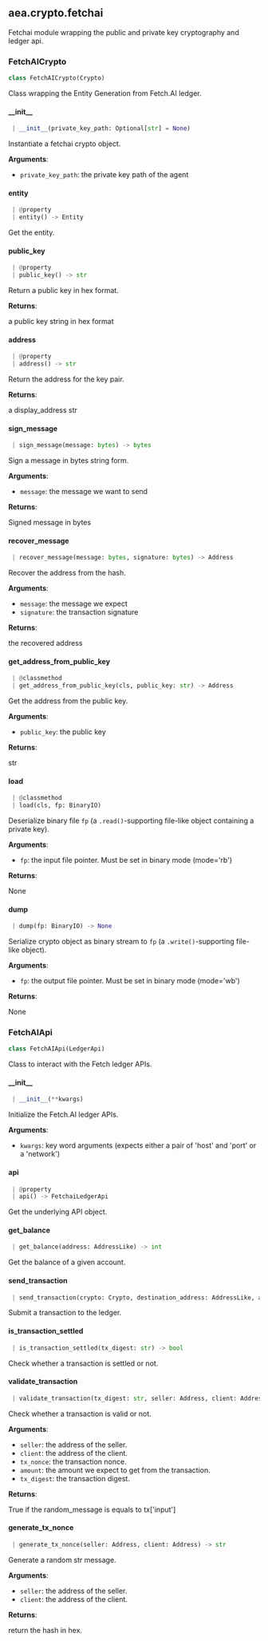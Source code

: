 <a name=".aea.crypto.fetchai"></a>
## aea.crypto.fetchai

Fetchai module wrapping the public and private key cryptography and ledger api.

<a name=".aea.crypto.fetchai.FetchAICrypto"></a>
### FetchAICrypto

```python
class FetchAICrypto(Crypto)
```

Class wrapping the Entity Generation from Fetch.AI ledger.

<a name=".aea.crypto.fetchai.FetchAICrypto.__init__"></a>
#### \_\_init\_\_

```python
 | __init__(private_key_path: Optional[str] = None)
```

Instantiate a fetchai crypto object.

**Arguments**:

- `private_key_path`: the private key path of the agent

<a name=".aea.crypto.fetchai.FetchAICrypto.entity"></a>
#### entity

```python
 | @property
 | entity() -> Entity
```

Get the entity.

<a name=".aea.crypto.fetchai.FetchAICrypto.public_key"></a>
#### public\_key

```python
 | @property
 | public_key() -> str
```

Return a public key in hex format.

**Returns**:

a public key string in hex format

<a name=".aea.crypto.fetchai.FetchAICrypto.address"></a>
#### address

```python
 | @property
 | address() -> str
```

Return the address for the key pair.

**Returns**:

a display_address str

<a name=".aea.crypto.fetchai.FetchAICrypto.sign_message"></a>
#### sign\_message

```python
 | sign_message(message: bytes) -> bytes
```

Sign a message in bytes string form.

**Arguments**:

- `message`: the message we want to send

**Returns**:

Signed message in bytes

<a name=".aea.crypto.fetchai.FetchAICrypto.recover_message"></a>
#### recover\_message

```python
 | recover_message(message: bytes, signature: bytes) -> Address
```

Recover the address from the hash.

**Arguments**:

- `message`: the message we expect
- `signature`: the transaction signature

**Returns**:

the recovered address

<a name=".aea.crypto.fetchai.FetchAICrypto.get_address_from_public_key"></a>
#### get\_address\_from\_public\_key

```python
 | @classmethod
 | get_address_from_public_key(cls, public_key: str) -> Address
```

Get the address from the public key.

**Arguments**:

- `public_key`: the public key

**Returns**:

str

<a name=".aea.crypto.fetchai.FetchAICrypto.load"></a>
#### load

```python
 | @classmethod
 | load(cls, fp: BinaryIO)
```

Deserialize binary file `fp` (a `.read()`-supporting file-like object containing a private key).

**Arguments**:

- `fp`: the input file pointer. Must be set in binary mode (mode='rb')

**Returns**:

None

<a name=".aea.crypto.fetchai.FetchAICrypto.dump"></a>
#### dump

```python
 | dump(fp: BinaryIO) -> None
```

Serialize crypto object as binary stream to `fp` (a `.write()`-supporting file-like object).

**Arguments**:

- `fp`: the output file pointer. Must be set in binary mode (mode='wb')

**Returns**:

None

<a name=".aea.crypto.fetchai.FetchAIApi"></a>
### FetchAIApi

```python
class FetchAIApi(LedgerApi)
```

Class to interact with the Fetch ledger APIs.

<a name=".aea.crypto.fetchai.FetchAIApi.__init__"></a>
#### \_\_init\_\_

```python
 | __init__(**kwargs)
```

Initialize the Fetch.AI ledger APIs.

**Arguments**:

- `kwargs`: key word arguments (expects either a pair of 'host' and 'port' or a 'network')

<a name=".aea.crypto.fetchai.FetchAIApi.api"></a>
#### api

```python
 | @property
 | api() -> FetchaiLedgerApi
```

Get the underlying API object.

<a name=".aea.crypto.fetchai.FetchAIApi.get_balance"></a>
#### get\_balance

```python
 | get_balance(address: AddressLike) -> int
```

Get the balance of a given account.

<a name=".aea.crypto.fetchai.FetchAIApi.send_transaction"></a>
#### send\_transaction

```python
 | send_transaction(crypto: Crypto, destination_address: AddressLike, amount: int, tx_fee: int, tx_nonce: str, **kwargs) -> Optional[str]
```

Submit a transaction to the ledger.

<a name=".aea.crypto.fetchai.FetchAIApi.is_transaction_settled"></a>
#### is\_transaction\_settled

```python
 | is_transaction_settled(tx_digest: str) -> bool
```

Check whether a transaction is settled or not.

<a name=".aea.crypto.fetchai.FetchAIApi.validate_transaction"></a>
#### validate\_transaction

```python
 | validate_transaction(tx_digest: str, seller: Address, client: Address, tx_nonce: str, amount: int) -> bool
```

Check whether a transaction is valid or not.

**Arguments**:

- `seller`: the address of the seller.
- `client`: the address of the client.
- `tx_nonce`: the transaction nonce.
- `amount`: the amount we expect to get from the transaction.
- `tx_digest`: the transaction digest.

**Returns**:

True if the random_message is equals to tx['input']

<a name=".aea.crypto.fetchai.FetchAIApi.generate_tx_nonce"></a>
#### generate\_tx\_nonce

```python
 | generate_tx_nonce(seller: Address, client: Address) -> str
```

Generate a random str message.

**Arguments**:

- `seller`: the address of the seller.
- `client`: the address of the client.

**Returns**:

return the hash in hex.

